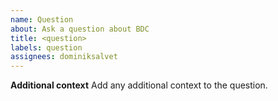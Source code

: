 ```yaml
---
name: Question
about: Ask a question about BDC
title: <question>
labels: question
assignees: dominiksalvet
---
```


**Additional context**
Add any additional context to the question.
